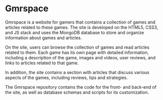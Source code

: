 # Gmrspace
Gmrspace is a website for gamers that contains a collection of games and articles related to these games. The site is developed on the HTML5, CSS3, and JS stack and uses the MongoDB database to store and organize information about games and articles.

On the site, users can browse the collection of games and read articles related to them. Each game has its own page with detailed information, including a description of the game, images and videos, user reviews, and links to articles related to that game.

In addition, the site contains a section with articles that discuss various aspects of the games, including reviews, tips and strategies.

The Gmrspace repository contains the code for the front- and back-end of the site, as well as database schemas and scripts for its customization.
